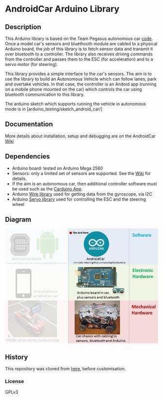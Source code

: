 # AndroidCar Arduino Library

## Description
This Arduino library is based on the Team Pegasus autonomous car [code](https://github.com/platisd/AndroidCar). Once a model car's sensors and bluethooth module are cabled to a physical Arduino board, the job of this library is to fetch sensor data and transmit it over bluetooth to a controller.  The library also receives driving commands from the controller and passes them to the ESC (for acceleration) and to a servo motor (for steering).

This library provides a simple interface to the car's sensors.  The aim is to use the library to build an Autonomous Vehicle which can follow lanes, park and overtake vehicles.  In that case, the controller is an Andoid app (running on a mobile phone mounted on the car) which controls the car using bluetooth communication to this library.

The arduino sketch which supports running the vehicle in autonomous mode is in [arduino_testing/sketch_android_car/]

## Documentation
More details about installation, setup and debugging are on the AndroidCar [Wiki](https://github.com/sesstigit/AndroidCar/wiki)

## Dependencies
* Arduino board: tested on Arduino Mega 2560
* Sensors: only a limited set of sensors are supported.  See the [Wiki](https://github.com/sesstigit/AndroidCar/wiki) for details.
* If the aim is an autonomous car, then additional controller software must be used such as the [Carduino App](https://github.com/sesstigit/Android-Car-duino).
* Arduino [Wire library](http://arduino.cc/en/reference/Wire) used for getting data from the gyroscope, via I2C
* Arduino [Servo library](http://www.arduino.cc/en/Reference/Servo) used for controlling the ESC and the steering wheel

## Diagram
![Alt text](car_architecture_arduino.png?raw=true "You are now looking at the arduino library")

## History
This repository was cloned from [here](https://github.com/platisd/AndroidCar), before customisation.

### License
GPLv3
